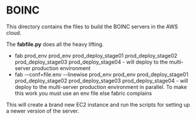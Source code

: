 # BOINC

This directory contains the files to build the BOINC servers in the AWS cloud.

The **fabfile.py** does all the heavy lifting.

* fab prod_env prod_env prod_deploy_stage01 prod_deploy_stage02 prod_deploy_stage03 prod_deploy_stage04 - will deploy to the multi-server production environment
* fab --conf=file.env --linewise prod_env prod_env prod_deploy_stage01 prod_deploy_stage02 prod_deploy_stage03 prod_deploy_stage04 - will deploy to the multi-server production environment in parallel. To make this work you must use an env file else fabric complains

This will create a brand new EC2 instance and run the scripts for setting up a newer version of the server.

